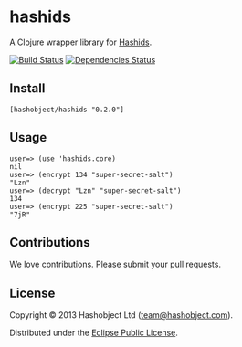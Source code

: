 # hashids

A Clojure wrapper library for [Hashids](http://www.hashids.org/java/).

[![Build Status](https://travis-ci.org/hashobject/hashids.svg)](https://travis-ci.org/hashobject/hashids)
[![Dependencies Status](http://jarkeeper.com/hashobject/hashids/status.svg)](http://jarkeeper.com/hashobject/hashids)


## Install

```
[hashobject/hashids "0.2.0"]
```

## Usage

```
user=> (use 'hashids.core)
nil
user=> (encrypt 134 "super-secret-salt")
"Lzn"
user=> (decrypt "Lzn" "super-secret-salt")
134
user=> (encrypt 225 "super-secret-salt")
"7jR"
```

## Contributions

We love contributions. Please submit your pull requests.


## License

Copyright © 2013 Hashobject Ltd (team@hashobject.com).

Distributed under the [Eclipse Public License](http://opensource.org/licenses/eclipse-1.0).
